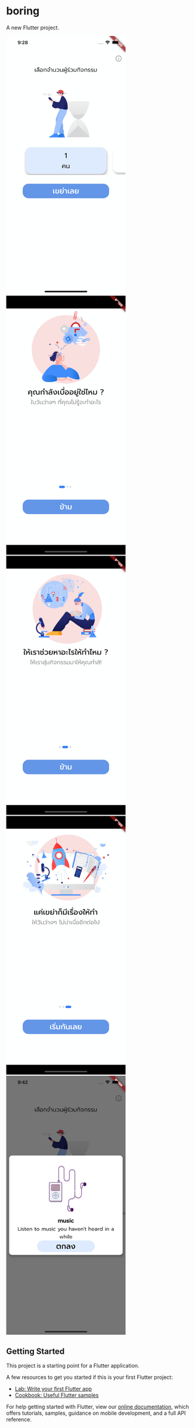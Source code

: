 # boring

A new Flutter project.
<div>
  <img src="assets/images/demo1.png" width="320" height="692.56"/>
  <img src="assets/images/demo2.png" width="320" height="692.56"/>
  <img src="assets/images/demo3.png" width="320" height="692.56"/>
  <img src="assets/images/demo4.png" width="320" height="692.56"/>
  <img src="assets/images/demo5.png" width="320" height="692.56"/>
</div>

## Getting Started

This project is a starting point for a Flutter application.

A few resources to get you started if this is your first Flutter project:

- [Lab: Write your first Flutter app](https://flutter.dev/docs/get-started/codelab)
- [Cookbook: Useful Flutter samples](https://flutter.dev/docs/cookbook)

For help getting started with Flutter, view our
[online documentation](https://flutter.dev/docs), which offers tutorials,
samples, guidance on mobile development, and a full API reference.
